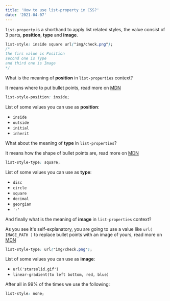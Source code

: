 ```yaml
---
title: 'How to use list-property in CSS?'
date: '2021-04-07'
---
```


`list-property` is a shorthand to apply list related styles, the value consist of 3 parts, **position**, **type** and **image**.

```css
list-style: inside square url("img/check.png");
/*
the firs value is Position
second one is Type
and third one is Image
*/
```
What is the meaning of **position** in `list-properties` context?

It means where to put bullet points, read more on [MDN](https://developer.mozilla.org/en-US/docs/Web/CSS/list-style-position "MDN Web Docs")
```css
list-style-position: inside;
```

List of some values you can use as **position**:
- `inside`
- `outside`
- `initial`
- `inherit`

What about the meaning of **type** in `list-properties`?

It means how the shape of bullet points are, read more on [MDN](https://developer.mozilla.org/en-US/docs/Web/CSS/list-style-type "MDN Web Docs")
```css
list-style-type: square;
```
List of some values you can use as **type**:
- `disc`
- `circle`
- `square`
- `decimal`
- `georgian`
- `'-'`
  
 And finally what is the meaning of **image** in `list-properties` context?

As you see it's self-explanatory, you are going to use a value like `url( IMAGE_PATH )` to replace bullet points with an image of yours, read more on [MDN](https://developer.mozilla.org/en-US/docs/Web/CSS/list-style-image "MDN Web Docs")
```css
list-style-type: url("img/check.png");
```
List of some values you can use as **image**:
- `url('starsolid.gif')`
- `linear-gradient(to left bottom, red, blue)`

After all in 99% of the times we use the following:
```css
list-style: none;
```
